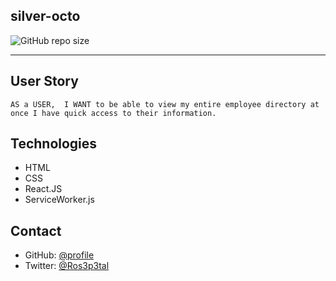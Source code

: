 ## silver-octo 
![GitHub repo size](https://img.shields.io/github/repo-size/Kathleen-Y/silver-octo?logo=github)
<hr >

## User Story
`AS a USER, 
I WANT to be able to view my entire employee directory
at once I have quick access to their information.
`

## Technologies
- HTML
- CSS
- React.JS 
- ServiceWorker.js

## Contact
* GitHub: [@profile](https://github.com/Kathleen-Y)
* Twitter: [@Ros3p3tal](https://twitter.com/Ros3p3tal)
